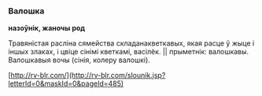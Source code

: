 ### Валошка
**назоўнік, жаночы род**

Травяністая расліна сямейства складанакветкавых, якая расце ў жыце і іншых злаках, і цвіце сінімі кветкамі, васілёк. || прыметнік: валошкавы. Валошкавыя вочы (сінія, колеру валошкі).

<a rel="author">[http://rv-blr.com/](http://rv-blr.com/slounik.jsp?letterId=0&maskId=0&pageId=485)</a>
